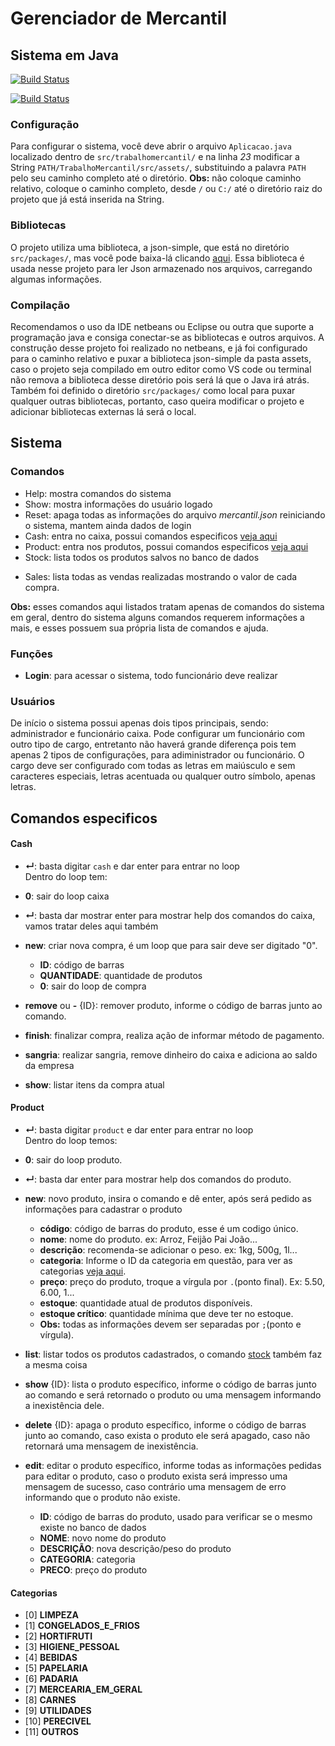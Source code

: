 # Gerenciador de Mercantil

## Sistema em Java

[![Build Status](https://img.shields.io/badge/Java-ED8B00?style=for-the-badge&logo=java&logoColor=white)](https://github.com/IsraelSnar/gerenciador-mercantil)

[![Build Status](https://img.shields.io/badge/Version-1.0-brightgreen)](https://github.com/IsraelSnar/gerenciador-mercantil)

### Configuração
Para configurar o sistema, você deve abrir o arquivo ```Aplicacao.java``` localizado dentro de `src/trabalhomercantil/` e na linha _23_ modificar a String ```PATH/TrabalhoMercantil/src/assets/```, substituindo a palavra ``PATH`` pelo seu caminho completo até o diretório. 
**Obs:** não coloque caminho relativo, coloque o caminho completo, desde `/` ou `C:/` até o diretório raiz do projeto que já está inserida na String.

### Bibliotecas
O projeto utiliza uma biblioteca, a json-simple, que está no diretório `src/packages/`, mas você pode baixa-lá clicando [aqui](https://code.google.com/archive/p/json-simple/downloads). Essa biblioteca é usada nesse projeto para ler Json armazenado nos arquivos, carregando algumas informações.

### Compilação
Recomendamos o uso da IDE netbeans ou Eclipse ou outra que suporte a programação java e consiga conectar-se as bibliotecas e outros arquivos. A construção desse projeto foi realizado no netbeans, e já foi configurado para o caminho relativo e puxar a biblioteca json-simple da pasta assets, caso o projeto seja compilado em outro editor como VS code ou terminal não remova a biblioteca desse diretório pois será lá que o Java irá atrás. Também foi definido o diretório `src/packages/` como local para puxar qualquer outras bibliotecas, portanto, caso queira modificar o projeto e adicionar bibliotecas externas lá será o local.

## Sistema
### Comandos
 * Help: mostra comandos do sistema
 * Show: mostra informações do usuário logado
 * Reset: apaga todas as informações do arquivo *mercantil.json* reiniciando o sistema, mantem ainda dados de login
 * Cash: entra no caixa, possui comandos especificos [veja aqui](#cash)
 * Product: entra nos produtos, possui comandos especificos [veja aqui](#product)
 * Stock: lista todos os produtos salvos no banco de dados
 <!-- * Balance:  -->
 * Sales: lista todas as vendas realizadas mostrando o valor de cada compra.
 
**Obs:** esses comandos aqui listados tratam apenas de comandos do sistema em geral, dentro do sistema alguns comandos requerem informações a mais, e esses possuem sua própria lista de comandos e ajuda.

### Funções
 * **Login**: para acessar o sistema, todo funcionário deve realizar

### Usuários
De início o sistema possui apenas dois tipos principais, sendo: administrador e funcionário caixa. Pode configurar um funcionário com outro tipo de cargo, entretanto não haverá grande diferença pois tem apenas 2 tipos de configurações, para adiministrador ou funcionário. O cargo deve ser configurado com todas as letras em maiúsculo e sem caracteres especiais, letras acentuada ou qualquer outro símbolo, apenas letras.

## Comandos especificos

#### Cash
 * **↵**: basta digitar `cash` e dar enter para entrar no loop
<br>Dentro do loop tem:

 * **0**: sair do loop caixa
 * **↵**: basta dar mostrar enter para mostrar help dos comandos do caixa, vamos tratar deles aqui também
 * **new**: criar nova compra, é um loop que para sair deve ser digitado "0".
     * **ID**: código de barras 
     * **QUANTIDADE**: quantidade de produtos
     * **0**: sair do loop de compra
 * **remove** ou **-** {ID}: remover produto, informe o código de barras junto ao comando.
 * **finish**: finalizar compra, realiza ação de informar método de pagamento.
 * **sangria**: realizar sangria, remove dinheiro do caixa e adiciona ao saldo da empresa
 * **show**: listar itens da compra atual

#### Product
 * **↵**: basta digitar `product` e dar enter para entrar no loop
<br>Dentro do loop temos:

 * **0**: sair do loop produto.
 * **↵**: basta dar enter para mostrar help dos comandos do produto.
 * **new**: novo produto, insira o comando e dê enter, após será pedido as informações para cadastrar o produto
     * **código**: código de barras do produto, esse é um codigo único.
     * **nome**: nome do produto. ex: Arroz, Feijão Pai João...
     * **descrição**: recomenda-se adicionar o peso. ex: 1kg, 500g, 1l...
     * **categoria**: Informe o ID da categoria em questão, para ver as categorias [veja aqui](#categorias).
     * **preço**: preço do produto, troque a vírgula por `.`(ponto final). Ex: 5.50, 6.00, 1...
     * **estoque**: quantidade atual de produtos disponíveis.
     * **estoque crítico**: quantidade mínima que deve ter no estoque.
     * **Obs:** todas as informações devem ser separadas por `;`(ponto e vírgula).
 * **list**: listar todos os produtos cadastrados, o comando [stock](#comandos) também faz a mesma coisa
 * **show** {ID}: lista o produto específico, informe o código de barras junto ao comando e será retornado o produto ou uma mensagem informando a inexistência dele.
 * **delete** {ID}: apaga o produto específico, informe o código de barras junto ao comando, caso exista o produto ele será apagado, caso não retornará uma mensagem de inexistência.
 * **edit**: editar o produto específico, informe todas as informações pedidas para editar o produto, caso o produto exista será impresso uma mensagem de sucesso, caso contrário uma mensagem de erro informando que o produto não existe. 
     * **ID**: código de barras do produto, usado para verificar se o mesmo existe no banco de dados
     * **NOME**: novo nome do produto
     * **DESCRIÇÃO**: nova descrição/peso do produto
     * **CATEGORIA**: categoria
     * **PRECO**: preço do produto


#### Categorias
 * [0] **LIMPEZA**
 * [1] **CONGELADOS_E_FRIOS**
 * [2] **HORTIFRUTI**
 * [3] **HIGIENE_PESSOAL**
 * [4] **BEBIDAS**
 * [5] **PAPELARIA**
 * [6] **PADARIA**
 * [7] **MERCEARIA_EM_GERAL**
 * [8] **CARNES**
 * [9]  **UTILIDADES**
 * [10] **PERECIVEL**
 * [11] **OUTROS**